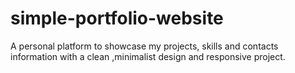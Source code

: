 # simple-portfolio-website
A personal platform to showcase my projects, skills and contacts information with a clean ,minimalist design and responsive project.
